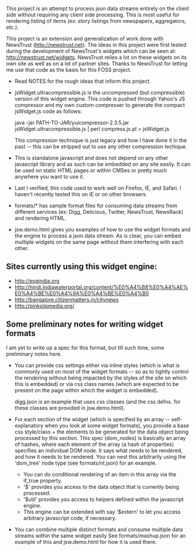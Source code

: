 This project is an attempt to process json data streams entirely on the client side
without requiring any client side processing.  This is most useful for rendering
listing of items (ex: story listings from newspapers, aggregators, etc.).

This project is an extension and generalization of work done with NewsTrust (http://newstrust.net).
The ideas in this project were first tested during the development of NewsTrust's widgets
which can be seen at: http://newstrust.net/widgets.  NewsTrust relies a lot on these
widgets on its own site as well as on a lot of partner sites.  Thanks to NewsTrust for
letting me use that code as the basis for this FOSS project.

* Read NOTES for the rough ideas that inform this project.

* jsWidget.ultracompressible.js is the uncompressed (but compressible) version of
  this widget engine.  This code is pushed through Yahoo's JS compressor and my own
  custom compresser to generate the compact jsWidget.js code as follows:

     java -jar PATH-TO-JAR/yuicompressor-2.3.5.jar jsWidget.ultracompressible.js | perl compress.js.pl > jsWidget.js

  This compression technique is just legacy and how I have done it in the past -- this
  can be stripped out to use any other compression techique.

* This is standalone javascript and does not depend on any other javascript library and
  as such can be embedded on any site easily.  It can be used on static HTML pages or within
  CMSes or pretty much anywhere you want to use it.

* Last I verified, this code used to work well on Firefox, IE, and Safari.  I haven't recently 
  tested this on IE or on other browsers.

* formats/* has sample format files for consuming data streams from different services
  (ex: Digg, Delicious, Twitter, NewsTrust, NewsRack) and rendering HTML.

* jsw.demo.html gives you examples of how to use the widget formats and the engine to process
  a json data stream.  As is clear, you can embed multiple widgets on the same page without
  them interfering with each other.

Sites currently using this widget engine:
-----------------------------------------
* http://esgindia.org
* http://hindi.indiawaterportal.org/content/%E0%A4%B8%E0%A4%AE%E0%A4%BE%E0%A4%9A%E0%A4%BE%E0%A4%B0
* http://bangalore.citizenmatters.in/citynews
* http://pinkslipmedia.org/

Some preliminary notes for writing widget formats
-------------------------------------------------
I am yet to write up a spec for this format, but till such time, some preliminary notes here.

* You can provide css settings either via inline styles (which is what is commonly used on most of 
  the widget formats -- so as to tightly control the rendering without being impacted by the styles
  of the site on which this is embedded) or via css class names (which are expected to be present
  on the page within which the widget is embedded).

  digg.json is an example that uses css classes (and the css defns. for these classes are provided
  in jsw.demo.html).

* For each section of the widget (which is specified by an array -- self-explanatory when you look
  at some widget formats), you provide a base css style/class + the elements to be generated for
  the data object being processed by this section.  This spec (dom_nodes) is basically an array of hashes,
  where each element of the array (a hash of properties) specifies an individual DOM node.  It says
  what needs to be rendered, and how it needs to be rendered.  You can nest this arbitrarily using
  the 'dom_tree' node type (see formats/nt.json) for an example.
  
  * You can do conditional rendering of an item in this array via the if_true property. 
  * '$' provides you access to the data object that is currently being processed.  
  * '$util' provides you access to helpers defined within the javascript engine.  
  * This engine can be extended with say '$extern' to let you access arbitrary javascript code, if necessary.

* You can combine multiple distinct formats and consume multiple data streams within the same widget easily
  See formats/mashup.json for an example of this and jsw.demo.html for how it is used there.
